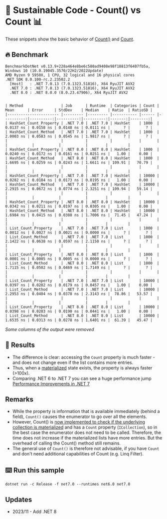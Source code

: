 # 🌳 Sustainable Code - Count() vs Count 📊

These snippets show the basic behavior of [Count()](https://docs.microsoft.com/dotnet/api/system.linq.enumerable.count?view=net-6.0&WT.mc_id=DT-MVP-5001507) and [Count](https://docs.microsoft.com/dotnet/api/system.collections.icollection.count?view=net-6.0&WT.mc_id=DT-MVP-5001507).

## 🔥 Benchmark

```shell
BenchmarkDotNet v0.13.9+228a464e8be6c580ad9408e98f18813f6407fb5a, Windows 10 (10.0.19045.3570/22H2/2022Update)
AMD Ryzen 9 5950X, 1 CPU, 32 logical and 16 physical cores
.NET SDK 8.0.100-rc.2.23502.2
  [Host]   : .NET 7.0.13 (7.0.1323.51816), X64 RyuJIT AVX2
  .NET 7.0 : .NET 7.0.13 (7.0.1323.51816), X64 RyuJIT AVX2
  .NET 8.0 : .NET 8.0.0 (8.0.23.47906), X64 RyuJIT AVX2


| Method                 | Job      | Runtime  | Categories | Count | Mean      | Error     | StdDev    | Median    | Ratio  | RatioSD |
|----------------------- |--------- |--------- |----------- |------ |----------:|----------:|----------:|----------:|-------:|--------:|
| HashSet_Count_Property | .NET 7.0 | .NET 7.0 | HashSet    | 1000  | 0.0137 ns | 0.0158 ns | 0.0148 ns | 0.0111 ns |      ? |       ? |
| HashSet_Count_Method   | .NET 7.0 | .NET 7.0 | HashSet    | 1000  | 2.0003 ns | 0.0583 ns | 0.0545 ns | 1.9817 ns |      ? |       ? |
|                        |          |          |            |       |           |           |           |           |        |         |
| HashSet_Count_Property | .NET 8.0 | .NET 8.0 | HashSet    | 1000  | 0.0240 ns | 0.0172 ns | 0.0161 ns | 0.0251 ns |   1.00 |    0.00 |
| HashSet_Count_Method   | .NET 8.0 | .NET 8.0 | HashSet    | 1000  | 1.6695 ns | 0.0259 ns | 0.0243 ns | 1.6611 ns | 109.91 |   70.79 |
|                        |          |          |            |       |           |           |           |           |        |         |
| HashSet_Count_Property | .NET 7.0 | .NET 7.0 | HashSet    | 10000 | 0.0282 ns | 0.0184 ns | 0.0173 ns | 0.0195 ns |   1.00 |    0.00 |
| HashSet_Count_Method   | .NET 7.0 | .NET 7.0 | HashSet    | 10000 | 2.2915 ns | 0.0672 ns | 0.0774 ns | 2.3251 ns | 109.94 |   59.14 |
|                        |          |          |            |       |           |           |           |           |        |         |
| HashSet_Count_Property | .NET 8.0 | .NET 8.0 | HashSet    | 10000 | 0.0342 ns | 0.0211 ns | 0.0197 ns | 0.0305 ns |   1.00 |    0.00 |
| HashSet_Count_Method   | .NET 8.0 | .NET 8.0 | HashSet    | 10000 | 1.6984 ns | 0.0415 ns | 0.0388 ns | 1.7006 ns |  71.45 |   47.24 |
|                        |          |          |            |       |           |           |           |           |        |         |
| List_Count_Property    | .NET 7.0 | .NET 7.0 | List       | 1000  | 0.0012 ns | 0.0027 ns | 0.0021 ns | 0.0000 ns |      ? |       ? |
| List_Count_Method      | .NET 7.0 | .NET 7.0 | List       | 1000  | 2.1422 ns | 0.0638 ns | 0.0597 ns | 2.1150 ns |      ? |       ? |
|                        |          |          |            |       |           |           |           |           |        |         |
| List_Count_Property    | .NET 8.0 | .NET 8.0 | List       | 1000  | 0.0001 ns | 0.0005 ns | 0.0005 ns | 0.0000 ns |      ? |       ? |
| List_Count_Method      | .NET 8.0 | .NET 8.0 | List       | 1000  | 1.7115 ns | 0.0502 ns | 0.0469 ns | 1.7149 ns |      ? |       ? |
|                        |          |          |            |       |           |           |           |           |        |         |
| List_Count_Property    | .NET 7.0 | .NET 7.0 | List       | 10000 | 0.0397 ns | 0.0202 ns | 0.0179 ns | 0.0457 ns |   1.00 |    0.00 |
| List_Count_Method      | .NET 7.0 | .NET 7.0 | List       | 10000 | 2.2953 ns | 0.0404 ns | 0.0378 ns | 2.3143 ns |  78.86 |   53.57 |
|                        |          |          |            |       |           |           |           |           |        |         |
| List_Count_Property    | .NET 8.0 | .NET 8.0 | List       | 10000 | 0.0398 ns | 0.0203 ns | 0.0190 ns | 0.0441 ns |   1.00 |    0.00 |
| List_Count_Method      | .NET 8.0 | .NET 8.0 | List       | 10000 | 1.6535 ns | 0.0313 ns | 0.0278 ns | 1.6401 ns |  61.39 |   45.47 |
```
*Some columns of the output were removed*

## 🏁 Results

- The difference is clear: accessing the `Count` property is much faster - and does not change even if the list contains more entries.
- Thus, when a [materialized](https://docs.microsoft.com/dotnet/standard/linq/intermediate-materialization?WT.mc_id=DT-MVP-5001507) state exists, the property is always faster (>100x).
- Comparing .NET 6 to .NET 7 you can see a huge performance jump [Performance Improvements in .NET 7](https://devblogs.microsoft.com/dotnet/performance_improvements_in_net_7/?WT.mc_id=DT-MVP-5001507)

## Remarks

- While the property is information that is available immediately (behind a field), `Count()` causes the enumerator to go over all the elements.
- However, Count() is [now implemented to check if the underlying collection is materialized](https://github.com/dotnet/runtime/blob/4cf1383c8458945b7eb27ae5f57338c10ed25d54/src/libraries/System.Linq/src/System/Linq/Count.cs#L11) and has a `Count` property (`ICollection`), so in the best case the enumerator does not need to be called. Therefore, the time does not increase if the materialized lists have more entries. But the overhead of calling the Count() method still remains.
- The general use of `Count()` is therefore not advisable, if you have `Count` and don't need additional capabilities of Count (e.g. Linq Filter).

## ⌨️ Run this sample

```shell
dotnet run -c Release -f net7.0 --runtimes net6.0 net7.0
```

## Updates

- 2023/11 - Add .NET 8
